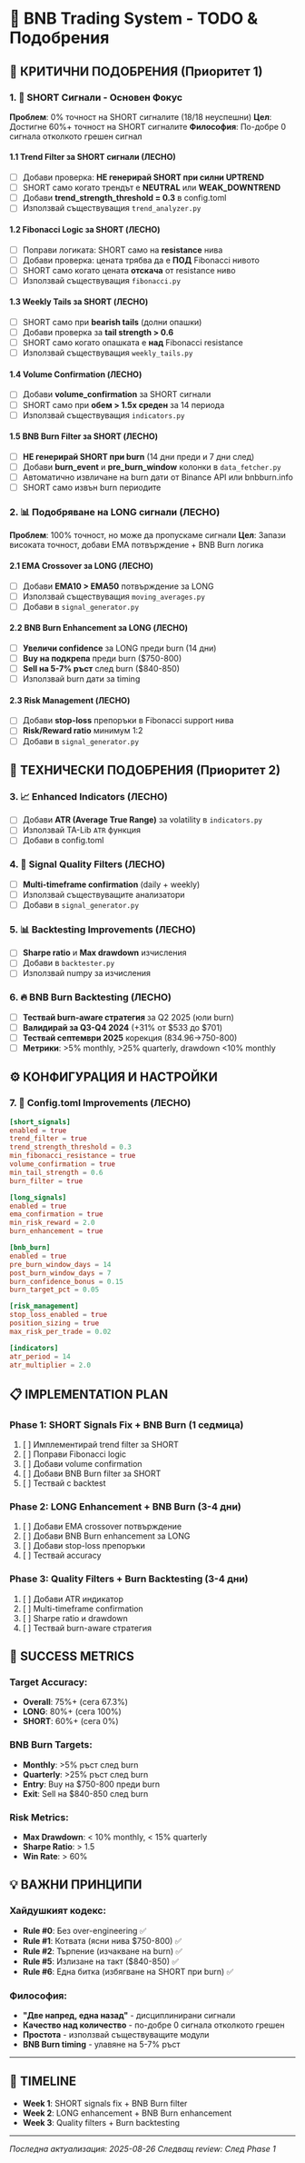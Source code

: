 # 🚀 BNB Trading System - TODO & Подобрения

## 🎯 **КРИТИЧНИ ПОДОБРЕНИЯ (Приоритет 1)**

### **1. 🔴 SHORT Сигнали - Основен Фокус**
**Проблем**: 0% точност на SHORT сигналите (18/18 неуспешни)
**Цел**: Достигне 60%+ точност на SHORT сигналите
**Философия**: По-добре 0 сигнала отколкото грешен сигнал

#### **1.1 Trend Filter за SHORT сигнали (ЛЕСНО)**
- [ ] Добави проверка: **НЕ генерирай SHORT при силни UPTREND**
- [ ] SHORT само когато трендът е **NEUTRAL** или **WEAK_DOWNTREND**
- [ ] Добави **trend_strength_threshold = 0.3** в config.toml
- [ ] Използвай съществуващия `trend_analyzer.py`

#### **1.2 Fibonacci Logic за SHORT (ЛЕСНО)**
- [ ] Поправи логиката: SHORT само на **resistance** нива
- [ ] Добави проверка: цената трябва да е **ПОД** Fibonacci нивото
- [ ] SHORT само когато цената **отскача** от resistance ниво
- [ ] Използвай съществуващия `fibonacci.py`

#### **1.3 Weekly Tails за SHORT (ЛЕСНО)**
- [ ] SHORT само при **bearish tails** (долни опашки)
- [ ] Добави проверка за **tail strength > 0.6**
- [ ] SHORT само когато опашката е **над** Fibonacci resistance
- [ ] Използвай съществуващия `weekly_tails.py`

#### **1.4 Volume Confirmation (ЛЕСНО)**
- [ ] Добави **volume_confirmation** за SHORT сигнали
- [ ] SHORT само при **обем > 1.5x среден** за 14 периода
- [ ] Използвай съществуващия `indicators.py`

#### **1.5 BNB Burn Filter за SHORT (ЛЕСНО)**
- [ ] **НЕ генерирай SHORT при burn** (14 дни преди и 7 дни след)
- [ ] Добави **burn_event** и **pre_burn_window** колонки в `data_fetcher.py`
- [ ] Автоматично извличане на burn дати от Binance API или bnbburn.info
- [ ] SHORT само извън burn периодите

### **2. 📊 Подобряване на LONG сигнали (ЛЕСНО)**
**Проблем**: 100% точност, но може да пропускаме сигнали
**Цел**: Запази високата точност, добави EMA потвърждение + BNB Burn логика

#### **2.1 EMA Crossover за LONG (ЛЕСНО)**
- [ ] Добави **EMA10 > EMA50** потвърждение за LONG
- [ ] Използвай съществуващия `moving_averages.py`
- [ ] Добави в `signal_generator.py`

#### **2.2 BNB Burn Enhancement за LONG (ЛЕСНО)**
- [ ] **Увеличи confidence** за LONG преди burn (14 дни)
- [ ] **Buy на подкрепа** преди burn ($750-800)
- [ ] **Sell на 5-7% ръст** след burn ($840-850)
- [ ] Използвай burn дати за timing

#### **2.3 Risk Management (ЛЕСНО)**
- [ ] Добави **stop-loss** препоръки в Fibonacci support нива
- [ ] **Risk/Reward ratio** минимум 1:2
- [ ] Добави в `signal_generator.py`

## 🔧 **ТЕХНИЧЕСКИ ПОДОБРЕНИЯ (Приоритет 2)**

### **3. 📈 Enhanced Indicators (ЛЕСНО)**
- [ ] Добави **ATR (Average True Range)** за volatility в `indicators.py`
- [ ] Използвай TA-Lib `ATR` функция
- [ ] Добави в config.toml

### **4. 🎯 Signal Quality Filters (ЛЕСНО)**
- [ ] **Multi-timeframe confirmation** (daily + weekly)
- [ ] Използвай съществуващите анализатори
- [ ] Добави в `signal_generator.py`

### **5. 📊 Backtesting Improvements (ЛЕСНО)**
- [ ] **Sharpe ratio** и **Max drawdown** изчисления
- [ ] Добави в `backtester.py`
- [ ] Използвай numpy за изчисления

### **6. 🔥 BNB Burn Backtesting (ЛЕСНО)**
- [ ] **Тествай burn-aware стратегия** за Q2 2025 (юли burn)
- [ ] **Валидирай за Q3-Q4 2024** (+31% от $533 до $701)
- [ ] **Тествай септември 2025** корекция ($834.96→$750-800)
- [ ] **Метрики**: >5% monthly, >25% quarterly, drawdown <10% monthly

## ⚙️ **КОНФИГУРАЦИЯ И НАСТРОЙКИ**

### **7. 📝 Config.toml Improvements (ЛЕСНО)**
```toml
[short_signals]
enabled = true
trend_filter = true
trend_strength_threshold = 0.3
min_fibonacci_resistance = true
volume_confirmation = true
min_tail_strength = 0.6
burn_filter = true

[long_signals]
enabled = true
ema_confirmation = true
min_risk_reward = 2.0
burn_enhancement = true

[bnb_burn]
enabled = true
pre_burn_window_days = 14
post_burn_window_days = 7
burn_confidence_bonus = 0.15
burn_target_pct = 0.05

[risk_management]
stop_loss_enabled = true
position_sizing = true
max_risk_per_trade = 0.02

[indicators]
atr_period = 14
atr_multiplier = 2.0
```

## 📋 **IMPLEMENTATION PLAN**

### **Phase 1: SHORT Signals Fix + BNB Burn (1 седмица)**
1. [ ] Имплементирай trend filter за SHORT
2. [ ] Поправи Fibonacci logic
3. [ ] Добави volume confirmation
4. [ ] Добави BNB Burn filter за SHORT
5. [ ] Тествай с backtest

### **Phase 2: LONG Enhancement + BNB Burn (3-4 дни)**
1. [ ] Добави EMA crossover потвърждение
2. [ ] Добави BNB Burn enhancement за LONG
3. [ ] Добави stop-loss препоръки
4. [ ] Тествай accuracy

### **Phase 3: Quality Filters + Burn Backtesting (3-4 дни)**
1. [ ] Добави ATR индикатор
2. [ ] Multi-timeframe confirmation
3. [ ] Sharpe ratio и drawdown
4. [ ] Тествай burn-aware стратегия

## 🎯 **SUCCESS METRICS**

### **Target Accuracy:**
- **Overall**: 75%+ (сега 67.3%)
- **LONG**: 80%+ (сега 100%)
- **SHORT**: 60%+ (сега 0%)

### **BNB Burn Targets:**
- **Monthly**: >5% ръст след burn
- **Quarterly**: >25% ръст след burn
- **Entry**: Buy на $750-800 преди burn
- **Exit**: Sell на $840-850 след burn

### **Risk Metrics:**
- **Max Drawdown**: < 10% monthly, < 15% quarterly
- **Sharpe Ratio**: > 1.5
- **Win Rate**: > 60%

## 💡 **ВАЖНИ ПРИНЦИПИ**

### **Хайдушкият кодекс:**
- **Rule #0**: Без over-engineering ✅
- **Rule #1**: Котвата (ясни нива $750-800) ✅
- **Rule #2**: Търпение (изчакване на burn) ✅
- **Rule #5**: Излизане на такт ($840-850) ✅
- **Rule #6**: Една битка (избягване на SHORT при burn) ✅

### **Философия:**
- **"Две напред, една назад"** - дисциплинирани сигнали
- **Качество над количество** - по-добре 0 сигнала отколкото грешен
- **Простота** - използвай съществуващите модули
- **BNB Burn timing** - улавяне на 5-7% ръст

---

## 📅 **TIMELINE**

- **Week 1**: SHORT signals fix + BNB Burn filter
- **Week 2**: LONG enhancement + BNB Burn enhancement
- **Week 3**: Quality filters + Burn backtesting

---

*Последна актуализация: 2025-08-26*
*Следващ review: След Phase 1*
